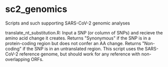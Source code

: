 # sc2_genomics
Scripts and such supporting SARS-CoV-2 genomic analyses

translate_nt_substitution.R: Input a SNP (or column of SNPs) and recieve the amino acid change it creates. Returns "Synonymous" if the SNP is in a protein-coding region but does not confer an AA change. Returns "Non-coding" if the SNP is in an untranslated region. This script uses the SARS-CoV-2 reference genome, but should work for any reference with non-overlapping ORFs. 
